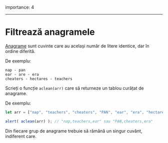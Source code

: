 importance: 4

---

# Filtrează anagramele

[Anagrame](https://en.wikipedia.org/wiki/Anagram) sunt cuvinte care au același număr de litere identice, dar în ordine diferită.

De exemplu:

```
nap - pan
ear - are - era
cheaters - hectares - teachers
```

Scrieți o funcție `aclean(arr)` care să returneze un tablou curățat de anagrame.

De exemplu:

```js
let arr = ["nap", "teachers", "cheaters", "PAN", "ear", "era", "hectares"];

alert( aclean(arr) ); // "nap,teachers,ear" sau "PAN,cheaters,era"
```

Din fiecare grup de anagrame trebuie să rămână un singur cuvânt, indiferent care.

